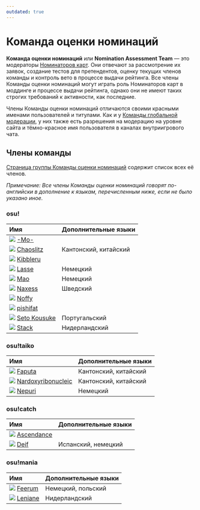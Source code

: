 ```yaml
---
outdated: true
---
```


# Команда оценки номинаций

**Команда оценки номинаций** или **Nomination Assessment Team** — это модераторы [Номинаторов карт](/wiki/People/Beatmap_Nominators). Они отвечают за рассмотрение их заявок, создание тестов для претендентов, оценку текущих членов команды и контроль вето в процессе выдачи рейтинга. Все члены Команды оценки номинаций могут играть роль Номинаторов карт в моддинге и процессе выдачи рейтинга, однако они не имеют таких строгих требований к активности, как последние.

Члены Команды оценки номинаций отличаются своими красными именами пользователей и титулами. Как и у [Команды глобальной модерации](/wiki/People/Global_Moderation_Team), у них также есть разрешения на модерацию на уровне сайта и тёмно-красное имя пользователя в каналах внутриигрового чата.

## Члены команды

[Страница группы Команды оценки номинаций](https://osu.ppy.sh/groups/7) содержит список всех её членов.

*Примечание: Все члены Команды оценки номинаций говорят по-английски в дополнение к языкам, перечисленным ниже, если не было указано иное.*

### osu!

| Имя | Дополнительные языки |
| :-- | :-- |
| ![][flag_GB] [-Mo-](https://osu.ppy.sh/users/2202163) |  |
| ![][flag_HK] [Chaoslitz](https://osu.ppy.sh/users/3621552) | Кантонский, китайский |
| ![][flag_CA] [Kibbleru](https://osu.ppy.sh/users/3193504) |  |
| ![][flag_DE] [Lasse](https://osu.ppy.sh/users/896613) | Немецкий |
| ![][flag_DE] [Mao](https://osu.ppy.sh/users/2204515) | Немецкий |
| ![][flag_SE] [Naxess](https://osu.ppy.sh/users/8129817) | Шведский |
| ![][flag_US] [Noffy](https://osu.ppy.sh/users/1541323) |  |
| ![][flag_US] [pishifat](https://osu.ppy.sh/users/3178418) |  |
| ![][flag_BR] [Seto Kousuke](https://osu.ppy.sh/users/2857314) | Португальский |
| ![][flag_BE] [Stack](https://osu.ppy.sh/users/6122935) | Нидерландский |

### osu!taiko

| Имя | Дополнительные языки |
| :-- | :-- |
| ![][flag_HK] [Faputa](https://osu.ppy.sh/users/845733) | Кантонский, китайский |
| ![][flag_HK] [Nardoxyribonucleic](https://osu.ppy.sh/users/876419) | Кантонский, китайский |
| ![][flag_DE] [Nepuri](https://osu.ppy.sh/users/6637817) | Немецкий |

### osu!catch

| Имя | Дополнительные языки |
| :-- | :-- |
| ![][flag_US] [Ascendance](https://osu.ppy.sh/users/2931883) |  |
| ![][flag_ES] [Deif](https://osu.ppy.sh/users/318565) | Испанский, немецкий |

### osu!mania

| Имя | Дополнительные языки |
| :-- | :-- |
| ![][flag_DE] [Feerum](https://osu.ppy.sh/users/4815717) | Немецкий, польский |
| ![][flag_NL] [Leniane](https://osu.ppy.sh/users/7138602) | Нидерландский |

[flag_BE]: /wiki/shared/flag/BE.gif
[flag_CA]: /wiki/shared/flag/CA.gif
[flag_DE]: /wiki/shared/flag/DE.gif
[flag_ES]: /wiki/shared/flag/ES.gif
[flag_GB]: /wiki/shared/flag/GB.gif
[flag_HK]: /wiki/shared/flag/HK.gif
[flag_SE]: /wiki/shared/flag/SE.gif
[flag_US]: /wiki/shared/flag/US.gif
[flag_BR]: /wiki/shared/flag/BR.gif
[flag_NL]: /wiki/shared/flag/NL.gif
